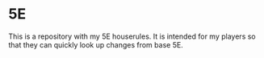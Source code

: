 # 5E
This is a repository with my 5E houserules. It is intended for my players so that they can quickly look up changes from base 5E.

